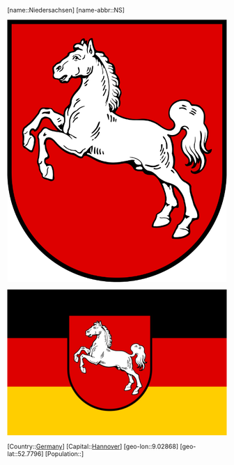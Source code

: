 ﻿---
location: [52.7796,9.02868]
type: State
SpocWebEntityId: 36019
isDeleted: false
Confidential: public
tags:
- geo/State

---
[name::Niedersachsen]
[name-abbr::NS]

![Coat_of_arms_of_Niedersachsen](geo/Continent/Europe/Germany/Niedersachsen/Coat_of_arms_of_Niedersachsen.svg)

![Flag_of_Lower_Saxony](geo/Continent/Europe/Germany/Niedersachsen/Flag_of_Lower_Saxony.svg)

[Country::[Germany](geo/Continent/Europe/Germany.md)]
[Capital::[Hannover](geo/Continent/Europe/Germany/Niedersachsen/Hannover.md)]
[geo-lon::9.02868]
[geo-lat::52.7796]
[Population::]

